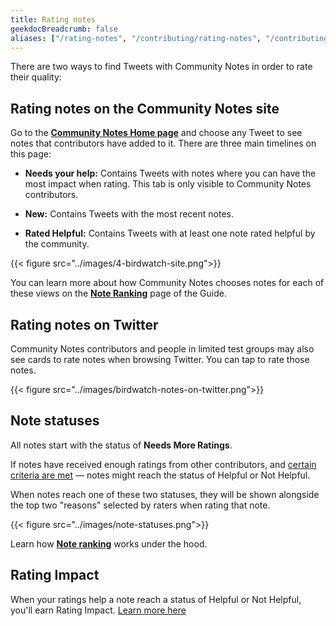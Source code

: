 ```yaml
---
title: Rating notes
geekdocBreadcrumb: false
aliases: ["/rating-notes", "/contributing/rating-notes", "/contributing/rating"]
---
```


There are two ways to find Tweets with Community Notes in order to rate their quality:

## Rating notes on the Community Notes site

Go to the [**Community Notes Home page**](https://birdwatch.twitter.com) and choose any Tweet to see notes that contributors have added to it. There are three main timelines on this page:

- **Needs your help:** Contains Tweets with notes where you can have the most impact when rating. This tab is only visible to Community Notes contributors.

- **New:** Contains Tweets with the most recent notes.

- **Rated Helpful:** Contains Tweets with at least one note rated helpful by the community.

{{< figure src="../images/4-birdwatch-site.png">}}

You can learn more about how Community Notes chooses notes for each of these views on the [**Note Ranking**](../note-ranking) page of the Guide.

## Rating notes on Twitter

Community Notes contributors and people in limited test groups may also see cards to rate notes when browsing Twitter. You can tap to rate those notes.

{{< figure src="../images/birdwatch-notes-on-twitter.png">}}

## Note statuses

All notes start with the status of **Needs More Ratings**.

If notes have received enough ratings from other contributors, and [certain criteria are met](../diversity) — notes might reach the status of Helpful or Not Helpful.

When notes reach one of these two statuses, they will be shown alongside the top two "reasons" selected by raters when rating that note.

{{< figure src="../images/note-statuses.png">}}

Learn how [**Note ranking**](../note-ranking) works under the hood.

## Rating Impact

When your ratings help a note reach a status of Helpful or Not Helpful, you'll earn Rating Impact. [Learn more here](../impact)
